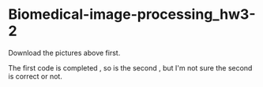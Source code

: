 # Biomedical-image-processing_hw3-2
Download the pictures above first.                                                                                                                                                           




The first code is completed , so is the second , but I'm not sure the second is correct or not.
